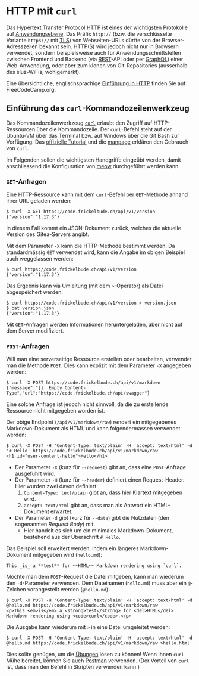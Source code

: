 # HTTP mit `curl`

Das Hypertext Transfer Protocol [HTTP](https://de.wikipedia.org/wiki/Hypertext_Transfer_Protocol) ist eines der wichtigsten Protokolle auf [Anwendungsebene](https://de.wikipedia.org/wiki/OSI-Modell#Schicht_7_%E2%80%93_Anwendungsschicht_(Application_Layer)). Das Präfix `http://` (bzw. die verschlüsselte Variante `https://` mit [TLS](https://de.wikipedia.org/wiki/Transport_Layer_Security)) von Webseiten-URLs dürfte von der Browser-Adresszeilen bekannt sein. HTTP(S) wird jedoch nicht nur in Browsern verwendet, sondern beispielsweise auch für Anwendungsschnittstellen zwischen Frontend und Backend (via [REST](https://de.wikipedia.org/wiki/Representational_State_Transfer)-API oder per [GraphQL](https://de.wikipedia.org/wiki/GraphQL)) einer Web-Anwendung, oder aber zum klonen von Git-Repositories (ausserhalb des sluz-WiFis, wohlgemerkt).

Eine übersichtliche, englischsprachige [Einführung in HTTP](https://www.freecodecamp.org/news/http-and-everything-you-need-to-know-about-it/) finden Sie auf FreeCodeCamp.org.

## Einführung das `curl`-Kommandozeilenwerkzeug

Das Kommandozeilenwerkzeug [`curl`](https://curl.se/) erlaubt den Zugriff auf HTTP-Ressourcen über die Kommandozeile. Der `curl`-Befehl steht auf der Ubuntu-VM über das Terminal bzw. auf Windows über die Git Bash zur Verfügung. Das [offizielle Tutorial](https://curl.se/docs/manual.html) und die [manpage](https://curl.se/docs/manpage.html) erklären den Gebrauch von `curl`.

Im Folgenden sollen die wichtigsten Handgriffe eingeübt werden, damit anschliessend die Konfiguration von [meow](https://code.frickelbude.ch/m346/meow) durchgeführt werden kann.

### `GET`-Anfragen

Eine HTTP-Ressource kann mit dem `curl`-Befehl per `GET`-Methode anhand ihrer URL geladen werden:

    $ curl -X GET https://code.frickelbude.ch/api/v1/version
    {"version":"1.17.3"}

In diesem Fall kommt ein JSON-Dokument zurück, welches die aktuelle Version des Gitea-Servers angibt.

Mit dem Parameter `-X` kann die HTTP-Methode bestimmt werden. Da standardmässig `GET` verwendet wird, kann die Angabe im obigen Beispiel auch weggelassen werden:

    $ curl https://code.frickelbude.ch/api/v1/version
    {"version":"1.17.3"}

Das Ergebnis kann via Umleitung (mit dem `>`-Operator) als Datei abgespeichert werden:

    $ curl https://code.frickelbude.ch/api/v1/version > version.json
    $ cat version.json
    {"version":"1.17.3"}

Mit `GET`-Anfragen werden Informationen heruntergeladen, aber nicht auf dem Server modifiziert.

### `POST`-Anfragen

Will man eine serverseitige Ressource erstellen oder bearbeiten, verwendet man die Methode `POST`. Dies kann explizit mit dem Parameter `-X` angegeben werden:

    $ curl -X POST https://code.frickelbude.ch/api/v1/markdown
    {"message":"[]: Empty Content-Type","url":"https://code.frickelbude.ch/api/swagger"}

Eine solche Anfrage ist jedoch nicht sinnvoll, da die zu erstellende Ressource nicht mitgegeben worden ist.

Der obige Endpoint (`/api/v1/markdown/raw`) rendert ein mitgegebenes Markdown-Dokument als HTML und kann folgendermassen verwendet werden:

    $ curl -X POST -H 'Content-Type: text/plain' -H 'accept: text/html' -d '# Hello' https://code.frickelbude.ch/api/v1/markdown/raw
    <h1 id="user-content-hello">Hello</h1>

- Der Parameter `-X` (kurz für `--request`) gibt an, dass eine `POST`-Anfrage ausgeführt wird.
- Der Parameter `-H` (kurz für `--header`) definiert einen Request-Header. Hier wurden zwei davon definiert:
    1. `Content-Type: text/plain` gibt an, dass hier Klartext mitgegeben wird.
    2. `accept: text/html` gibt an, dass man als Antwort ein HTML-Dokument erwartet.
- Der Parameter `-d` gibt (kurz für `--data`) gibt die Nutzdaten (den sogenannten _Request Body_) mit.
    - Hier handelt es sich um ein minimales Markdown-Dokument, bestehend aus der Überschrift `# Hello`.

Das Beispiel soll erweitert werden, indem ein längeres Markdown-Dokument mitgegeben wird (`hello.md`):

    This _is_ a **test** for ~~HTML~~ Markdown rendering using `curl`.

Möchte man dem `POST`-Request die Datei mitgeben, kann man wiederum den `-d`-Parameter verwenden. Dem Dateinamen (`hello.md`) muss aber ein `@`-Zeichen vorangestellt werden (`@hello.md`):

    $ curl -X POST -H 'Content-Type: text/plain' -H 'accept: text/html' -d @hello.md https://code.frickelbude.ch/api/v1/markdown/raw
    <p>This <em>is</em> a <strong>test</strong> for <del>HTML</del> Markdown rendering using <code>curl</code>.</p>

Die Ausgabe kann wiederum mit `>` in eine Datei umgeleitet werden:

    $ curl -X POST -H 'Content-Type: text/plain' -H 'accept: text/html' -d @hello.md https://code.frickelbude.ch/api/v1/markdown/raw >hello.html

Dies sollte genügen, um die [Übungen](exercises.md) lösen zu können! Wenn Ihnen `curl` Mühe bereitet, können Sie auch [Postman](https://www.postman.com/) verwenden. (Der Vorteil von `curl` ist, dass man den Befehl in Skripten verwenden kann.)